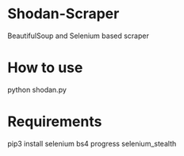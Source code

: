 # Shodan-Scraper
BeautifulSoup and Selenium based scraper
# How to use
python shodan.py
# Requirements
pip3 install selenium bs4 progress selenium_stealth

